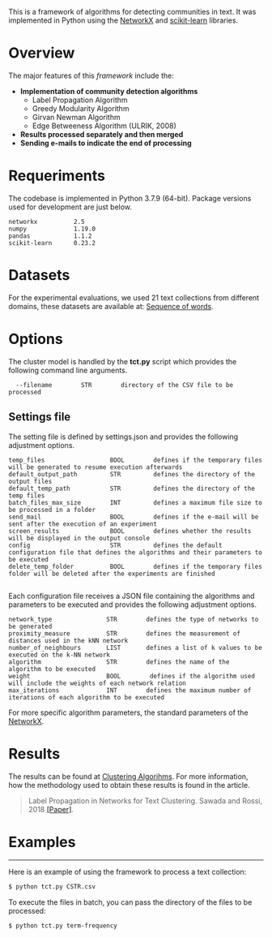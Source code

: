 This is a framework of algorithms for detecting communities in text. It was implemented in Python using the [NetworkX](https://networkx.github.io/) and [scikit-learn](https://scikit-learn.org/) libraries.

# Overview
The major features of this *framework* include the:

* **Implementation of community detection algorithms**
  * Label Propagation Algorithm
  * Greedy Modularity Algorithm
  * Girvan Newman Algorithm
  * Edge Betweeness Algorithm (ULRIK, 2008)
* **Results processed separately and then merged**
* **Sending e-mails to indicate the end of processing**

# Requeriments

The codebase is implemented in Python 3.7.9 (64-bit). Package versions used for development are just below.
```
networkx          2.5
numpy             1.19.0
pandas            1.1.2
scikit-learn      0.23.2
```

# Datasets
For the experimental evaluations, we used 21 text collections from different domains, these datasets are available at: [Sequence of words](https://github.com/ragero/text-collections/tree/master/Sequence_of_words_CSV).

# Options
The cluster model is handled by the **tct.py** script which provides the following command line arguments.

```
  --filename        STR        directory of the CSV file to be processed       
```

## Settings file

The setting file is defined by settings.json and provides the following adjustment options.

```
temp_files                  BOOL        defines if the temporary files will be generated to resume execution afterwards
default_output_path         STR         defines the directory of the output files
default_temp_path           STR         defines the directory of the temp files
batch_files_max_size        INT         defines a maximum file size to be processed in a folder
send_mail                   BOOL        defines if the e-mail will be sent after the execution of an experiment
screen_results              BOOL        defines whether the results will be displayed in the output console
config                      STR         defines the default configuration file that defines the algorithms and their parameters to be executed
delete_temp_folder          BOOL        defines if the temporary files folder will be deleted after the experiments are finished
     
```

Each configuration file receives a JSON file containing the algorithms and parameters to be executed and provides the following adjustment options.

```
network_type               STR        defines the type of networks to be generated
proximity_measure          STR        defines the measurement of distances used in the kNN network
number_of_neighbours       LIST       defines a list of k values to be executed on the k-NN network
algorithm                  STR        defines the name of the algorithm to be executed
weight                     BOOL        defines if the algorithm used will include the weights of each network relation
max_iterations             INT        defines the maximum number of iterations of each algorithm to be executed
```
For more specific algorithm parameters, the standard parameters of the [NetworkX](https://networkx.github.io/).

# Results

The results can be found at [Clustering Algorihms](https://nyvemm.github.io/results_clustering_algorithm_network/csv/table.html). For more information, how the methodology used to obtain these results is found in the article.

> Label Propagation in Networks for Text Clustering. Sawada and Rossi, 2018 [[Paper]](https://nyvemm.github.io/results_clustering_algorithm_network).

# Examples

-----

Here is an example of using the framework to process a text collection:

```sh
$ python tct.py CSTR.csv
```

To execute the files in batch, you can pass the directory of the files to be processed:

```sh
$ python tct.py term-frequency
```
